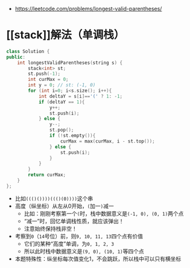 - https://leetcode.com/problems/longest-valid-parentheses/
# [[stack]]解法（单调栈）
```cpp
class Solution {
public:
    int longestValidParentheses(string s) {
        stack<int> st;
        st.push(-1);
        int curMax = 0;
        int y = 0; // st: (-1, 0)
        for (int i=0; i<s.size(); i++){
            int deltaY = s[i]=='(' ? 1: -1;
            if (deltaY == 1){
                y++;
                st.push(i);
            } else {
                y--;
                st.pop();
                if (!st.empty()){
                    curMax = max(curMax, i - st.top());
                } else {
                    st.push(i);
                }
            }
        }
        return curMax;
    }
};
```
- 比如`((()())))((()(0))))`这个串
- 高度（纵坐标）从左从0开始，`(`加一`)`减一
  - 比如：刚刚考察第一个`(`时，栈中数据意义是`(-1, 0), (0, 1)`两个点
  - “减一”时，回忆单调栈性质，就应该弹出！
  - 注意始终保持栈非空！
- 考察到`0`（`14`号位）前，则`9, 10, 11, 13`四个点有价值
  - 它们的某种“高度”单调，为`0, 1, 2, 3`
  - 所以此时栈中数据意义是`(9, 0), (10, 1)`等四个点
- 本题特殊性：纵坐标每次值变化1，不会跳跃，所以栈中可以只有横坐标